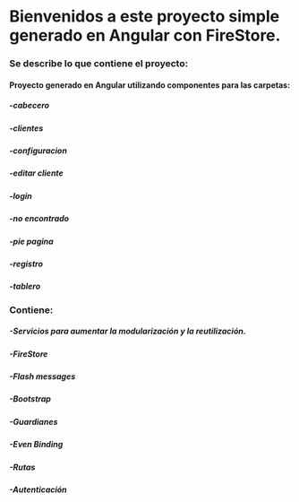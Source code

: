 # Bienvenidos a este proyecto simple generado en Angular con FireStore.

### Se describe lo que contiene el proyecto:

#### Proyecto generado en Angular utilizando componentes para las carpetas: 
##### -cabecero
##### -clientes
##### -configuracion
##### -editar cliente
##### -login
##### -no encontrado
##### -pie pagina
##### -registro
##### -tablero

  
### Contiene: 
##### -Servicios para aumentar la modularización y la reutilización. 
##### -FireStore
##### -Flash messages
##### -Bootstrap
##### -Guardianes
##### -Even Binding
##### -Rutas
##### -Autenticación
